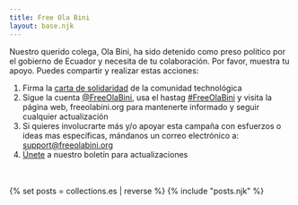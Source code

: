 ```yaml
---
title: Free Ola Bini
layout: base.njk
---
```


Nuestro querido colega, Ola Bini, ha sido detenido como preso politico por el gobierno de Ecuador y necesita de tu colaboración. Por favor, muestra tu apoyo. Puedes compartir y realizar estas acciones:
1) Firma la <a href="/en/statement">carta de solidaridad</a> de la comunidad technológica
2) Sigue la cuenta <a href="https://twitter.com/FreeOlaBini">@FreeOlaBini</a>, usa el hastag <a href="https://twitter.com/intent/tweet?text=Defensor%20de%20los%20derechos%20digitales%20Ola%20Bini%20ha%20sido%20encarcelado%20en%20Ecuador.%20Sigan%20@FreeOlaBini%20%23FreeOlaBini%20https%3A//freeolabini.org">#FreeOlaBini</a> y visita la página web, freeolabini.org  para mantenerte informado y seguir cualquier actualización
3) Si quieres involucrarte más y/o apoyar esta campaña con esfuerzos o ideas mas específicas, mándanos un correo electrónico a:  <a href="mailto:support@freeolabini.org">support&#64;freeolabini.org</a>
4) <a href="/es/subscribe">Únete</a> a nuestro boletín para actualizaciones


<br><br>
{% set posts = collections.es | reverse %}
{% include "posts.njk" %}
